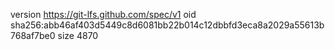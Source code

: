 version https://git-lfs.github.com/spec/v1
oid sha256:abb46af403d5449c8d6081bb22b014c12dbbfd3eca8a2029a55613b768af7be0
size 4870
